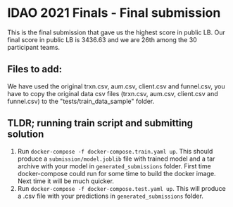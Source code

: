 # IDAO 2021 Finals - Final submission

This is the final submission that gave us the highest score in public LB. Our final score in public LB is 3436.63 and we are 26th among the 30 participant teams.

## Files to add:
We have used the original trxn.csv, aum.csv, client.csv and funnel.csv, you have to copy the original data csv files (trxn.csv, aum.csv, client.csv and funnel.csv) to the "tests/train_data_sample" folder.

## TLDR; running train script and submitting solution
1. Run `docker-compose -f docker-compose.train.yaml up`. This should produce a `submission/model.joblib` file with trained model and a tar archive with your model in `generated_submissions` folder. First time docker-compose could run for some time to build the docker image. Next time it will be much quicker.
2. Run `docker-compose -f docker-compose.test.yaml up`. This will produce a .csv file with your predictions in `generated_submissions` folder.


